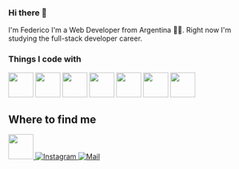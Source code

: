 ### Hi there 👋

I'm Federico
I'm a Web Developer from Argentina 👨‍💻.
Right now I'm studying the full-stack developer career.

### Things I code with  

<p>
  
  <img src="https://cdn.jsdelivr.net/gh/devicons/devicon/icons/html5/html5-original.svg"  height="50"/>
  <img src="https://cdn.jsdelivr.net/gh/devicons/devicon/icons/css3/css3-original.svg" height="50"/>
  <img src="https://cdn.jsdelivr.net/gh/devicons/devicon/icons/sass/sass-original.svg" height="50"/>
  <img src="https://cdn.jsdelivr.net/gh/devicons/devicon/icons/javascript/javascript-original.svg" height="50"/>
  <img src="https://cdn.jsdelivr.net/gh/devicons/devicon/icons/react/react-original-wordmark.svg"  height="50"/>
  <img src="https://cdn.jsdelivr.net/gh/devicons/devicon/icons/github/github-original.svg" height="50"/>
  <img src="https://cdn.jsdelivr.net/gh/devicons/devicon/icons/git/git-original.svg" height="50"/> 
</p>

## Where to find me  

<p>
  <a href="https://www.linkedin.com/in/federico-musci-22a00b258/" target="_blank">
    <img src="https://cdn.jsdelivr.net/gh/devicons/devicon/icons/linkedin/linkedin-original.svg" height="50"/>
  </a>
  <a href="https://www.instagram.com/muscifede_/" target="_blank">
    <img alt="Instagram" src="https://img.shields.io/badge/-Instagram-E4405F?style=for-the-badge&logo=instagram&logoColor=white" />
  </a>
  <a href="mailto:muscifede@gmail.com" target="_blank">
    <img alt="Mail" src="https://img.shields.io/badge/-Email-D14836?style=for-the-badge&logo=gmail&logoColor=white" />
  </a>
</p?




